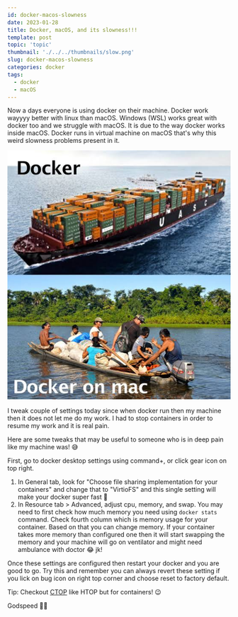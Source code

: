 ```yaml
---
id: docker-macos-slowness
date: 2023-01-28
title: Docker, macOS, and its slowness!!!
template: post
topic: 'topic'
thumbnail: './../../thumbnails/slow.png'
slug: docker-macos-slowness
categories: docker
tags:
  - docker
  - macOS
---
```


Now a days everyone is using docker on their machine. Docker work wayyyy better with linux than macOS. Windows (WSL) works great with docker too and we struggle with macOS. It is due to the way docker works inside macOS. Docker runs in virtual machine on macOS that's why this weird slowness problems present in it.

![Meme](meme.jpeg)

I tweak couple of settings today since when docker run then my machine then it does not let me do my work. I had to stop containers in order to resume my work and it is real pain.

Here are some tweaks that may be useful to someone who is in deep pain like my machine was! 😅

First, go to docker desktop settings using command+, or click gear icon on top right.

1. In General tab, look for "Choose file sharing implementation for your containers" and change that to "VirtioFS" and this single setting will make your docker super fast 🚀
2. In Resource tab > Advanced, adjust cpu, memory, and swap. You may need to first check how much memory you need using `docker stats` command. Check fourth column which is memory usage for your container. Based on that you can change memory. If your container takes more memory than configured one then it will start swapping the memory and your machine will go on ventilator and might need ambulance with doctor 😂 jk!

Once these settings are configured then restart your docker and you are good to go. Try this and remember you can always revert these setting if you lick on bug icon on right top corner and choose reset to factory default.

Tip: Checkout [CTOP](https://ctop.sh/) like HTOP but for containers! 😉

Godspeed ✌🏻
